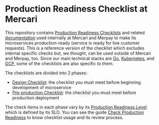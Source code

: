 # Production Readiness Checklist at Mercari

This repository contains [Production Readiness Checklists](docs/references/production-readiness-checklist.md) and related [documentation](/docs) used internally at Mercari and Merpay to make its microservices production-ready (service is ready for live customer requests). This is a reference version of the checklist which excludes internal specific checks but, we thought, can be used outside of Mercari and Merpay, too. Since our main technical stacks are [Go](https://golang.org/), [Kubernetes](https://kubernetes.io/), and [GCP](https://cloud.google.com/), some of the checklists are also specific to them.

The checklists are divided into 2 phases:

- [Design Checklist](/docs/references/design-checklist.md): the checklist you must meet before beginning development of microservice
- [Pre-production Checklist](/docs/references/pre-production-checklist.md): the checklist you must meet before production deployment

The check items in each phase vary by its [Production Readiness Level](/docs/references/production-readiness-level.md) which is defined by its SLO. You can see the guide [Check Production Readiness](/docs/guides/check-production-readiness.md) to know checklist usage and its review process.
